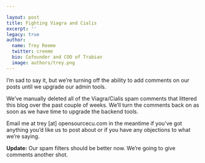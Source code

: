 ```yaml
---

layout: post
title: Fighting Viagra and Cialis
excerpt: ''
legacy: true
author:
  name: Trey Reeme
  twitter: creeme
  bio: Cofounder and COO of Trabian
  image: authors/trey.png
---
```


<p>I&#8217;m sad to say it, but we&#8217;re turning off the ability to add comments on our posts until we upgrade our admin tools.</p>
<p>We&#8217;ve manually deleted all of the Viagra/Cialis spam comments that littered this blog over the past couple of weeks.  We&#8217;ll turn the comments back on as soon as we have time to upgrade the backend tools.</p>
<p>Email me at trey [at] opensourcecu.com in the meantime if you&#8217;ve got anything you&#8217;d like us to post about or if you have any objections to what we&#8217;re saying.</p>
<p><strong>Update:</strong> Our spam filters should be better now.  We&#8217;re going to give comments another shot.</p>